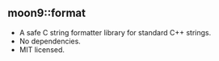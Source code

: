 ## moon9::format
- A safe C string formatter library for standard C++ strings.
- No dependencies.
- MIT licensed.
